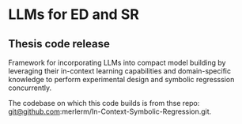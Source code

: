 # LLMs for ED and SR

## Thesis code release

Framework for incorporating LLMs into compact model building by leveraging their in-context learning capabilities and domain-specific knowledge to perform experimental design and symbolic regresssion concurrently.

The codebase on which this code builds is from thse repo: git@github.com:merlerm/In-Context-Symbolic-Regression.git. 